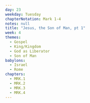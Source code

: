 ```yaml
---
day: 23
weekday: Tuesday
chapterNotation: Mark 1-4
notes: null
title: "Jesus, the Son of Man, pt 1"
week: 4
themes:
  - Gospel
  - King/Kingdom
  - God as Liberator
  - Son of Man
babylons:
  - Israel
  - Rome
chapters:
  - MRK.1
  - MRK.2
  - MRK.3
  - MRK.4
---
```

